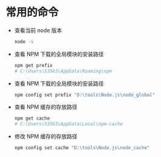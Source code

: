 # 常用的命令

- 查看当前 node 版本

  ```bash
  node -v
  ```

- 查看 NPM 下载的全局模块的安装路径

  ```bash
  npm get prefix
  # C:\Users\53563\AppData\Roaming\npm

  ```

- 查看 NPM 下载的全局模块的安装路径

  ```bash
  npm config set prefix "D:\tools\Node.js\node_global"
  ```

- 查看 NPM 缓存的存放路径

  ```bash
  npm get cache
  # C:\Users\53563\AppData\Local\npm-cache
  ```

- 修改 NPM 缓存的存放路径
  ```bash
  npm config set cache "D:\tools\Node.js\node_cache"
  ```
